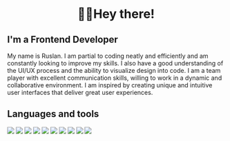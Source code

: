 <div align='center'>
 <h1>🙋‍♂Hey there!</h1>
</div>

## I'm a Frontend Developer

My name is Ruslan. I am partial to coding neatly and efficiently and am constantly looking to improve my skills. I also have a good understanding of the UI/UX process and the ability to visualize design into code. I am a team player with excellent communication skills, willing to work in a dynamic and collaborative environment. I am inspired by creating unique and intuitive user interfaces that deliver great user experiences.

## Languages and tools
<div>
  <img src='https://img.shields.io/badge/-Typescript-050517?style=for-the-badge&logo=typescript&logoColor=47C5FB'>
  <img src='https://img.shields.io/badge/-Javascript-050517?style=for-the-badge&logo=javascript&logoColor=FFD34F'>
  <img src='https://img.shields.io/badge/-HTML-050517?style=for-the-badge&logo=html5&logoColor=CF5C36'>
  <img src='https://img.shields.io/badge/-CSS-050517?style=for-the-badge&logo=css3&logoColor=47C5FB'>
  <img src='https://img.shields.io/badge/-Scss-050517?style=for-the-badge&logo=sass&logoColor=CE536D'>
  <img src='https://img.shields.io/badge/-React-050517?style=for-the-badge&logo=react&logoColor=47C5FB'>
  <img src='https://img.shields.io/badge/-React_Router-050517?style=for-the-badge&logo=react-router&logoColor=CF5C36'>
  <img src='https://img.shields.io/badge/-Redux-050517?style=for-the-badge&logo=Redux&logoColor=A76DFF'>
  <img src='https://img.shields.io/badge/-Mobx-050517?style=for-the-badge&logo=mobx&logoColor=CF5C36'>
  <img src='https://img.shields.io/badge/-Tailwind_css-050517?style=for-the-badge&logo=tailwind-css&logoColor=47C5FB'>
</div>
